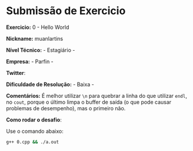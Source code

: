 # Submissão de Exercicio

**Exercicio:** 0 - Hello World

**Nickname:** muanlartins

**Nível Técnico:** - Estagiário -

**Empresa:** - Parfin -

**Twitter**: 

**Dificuldade de Resolução:** - Baixa -

**Comentários:** É melhor utilizar `\n` para quebrar a linha do que utilizar `endl`, no `cout`, porque o último limpa o buffer de saída (o que pode causar problemas de desempenho), mas o primeiro não.

**Como rodar o desafio**: 

Use o comando abaixo: 
```bash
g++ 0.cpp && ./a.out 
```